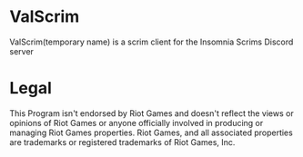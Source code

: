 # ValScrim

ValScrim(temporary name) is a scrim client for the Insomnia Scrims Discord server


# Legal

This Program isn't endorsed by Riot Games and doesn't reflect the views or opinions of Riot Games or anyone officially involved in producing or managing Riot Games properties. Riot Games, and all associated properties are trademarks or registered trademarks of Riot Games, Inc.
